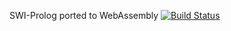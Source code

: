 SWI-Prolog ported to WebAssembly
[![Build Status](https://travis-ci.org/adjivas/swi-prolog-wasm.svg?branch=master)](https://travis-ci.org/adjivas/swi-prolog-wasm)
